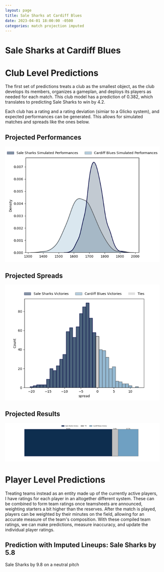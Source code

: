```yaml
---  
layout: page  
title: Sale Sharks at Cardiff Blues  
date: 2023-04-01 18:00:00 -0500  
categories: match projection imputed  
---
```

# Sale Sharks at Cardiff Blues

# Club Level Predictions


The first set of predictions treats a club as the smallest object, as the club develops its members, organizes a gameplan, and deploys its players as needed for each match. This club model has a prediction of 0.382, which translates to predicting Sale Sharks to win by 4.2.

Each club has a rating and a rating deviation (simiar to a Glicko system), and expected performances can be generated. This allows for simulated matches and spreads like the ones below.
## Projected Performances


![Projected Performances](plots/performances_2023-04-01-CardiffBlues-SaleSharks.png)
## Projected Spreads


![Projected Spreads](plots/spreads_2023-04-01-CardiffBlues-SaleSharks.png)
## Projected Results


![Projected Results](plots/resultbar_2023-04-01-CardiffBlues-SaleSharks.png)
# Player Level Predictions


Treating teams instead as an entity made up of the currently active players, I have ratings for each player in an altogether different system. These can be combined to form team ratings once teamsheets are announced, weighting starters a bit higher than the reserves. After the match is played, players can be weighted by their minutes on the field, allowing for an accurate measure of the team's composition. With these compiled team ratings, we can make predictions, measure inaccuracy, and update the individual player ratings.
## Prediction with Imputed Lineups: Sale Sharks by 5.8


Sale Sharks by 9.8 on a neutral pitch


